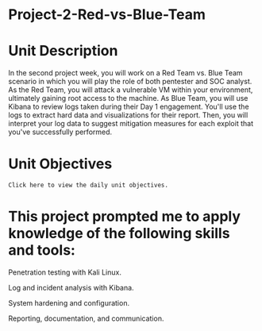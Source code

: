 # Project-2-Red-vs-Blue-Team

# Unit Description

In the second project week, you will work on a Red Team vs. Blue Team scenario in which you will play the role of both pentester and SOC analyst.
As the Red Team, you will attack a vulnerable VM within your environment, ultimately gaining root access to the machine. As Blue Team, you will use Kibana to review logs taken during their Day 1 engagement. You'll use the logs to extract hard data and visualizations for their report.
Then, you will interpret your log data to suggest mitigation measures for each exploit that you've successfully performed.

# Unit Objectives

    Click here to view the daily unit objectives.

# This project prompted me to apply knowledge of the following skills and tools:

Penetration testing with Kali Linux.

Log and incident analysis with Kibana.

System hardening and configuration.

Reporting, documentation, and communication.

